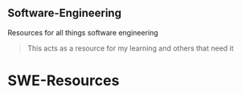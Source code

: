 ## Software-Engineering
Resources for all things software engineering
> This acts as a resource for my learning and others that need it
# SWE-Resources
